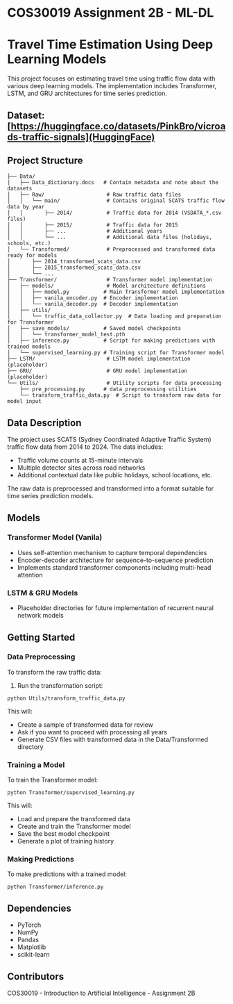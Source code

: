 # COS30019 Assignment 2B - ML-DL
# Travel Time Estimation Using Deep Learning Models

This project focuses on estimating travel time using traffic flow data with various deep learning models. The implementation includes Transformer, LSTM, and GRU architectures for time series prediction.

## Dataset: [https://huggingface.co/datasets/PinkBro/vicroads-traffic-signals](HuggingFace)

## Project Structure

```
├── Data/
|   ├── Data_dictionary.docs   # Contain metadata and note about the datasets
│   ├── Raw/                    # Raw traffic data files
│   │   └── main/               # Contains original SCATS traffic flow data by year
│   │       ├── 2014/           # Traffic data for 2014 (VSDATA_*.csv files)
│   │       ├── 2015/           # Traffic data for 2015
│   │       ├── ...             # Additional years
│   │       └── ...             # Additional data files (holidays, schools, etc.)
│   └── Transformed/            # Preprocessed and transformed data ready for models
│       ├── 2014_transformed_scats_data.csv
│       ├── 2015_transformed_scats_data.csv
│       └── ...
├── Transformer/                # Transformer model implementation
│   ├── models/                 # Model architecture definitions
│   │   ├── model.py           # Main Transformer model implementation
│   │   ├── vanila_encoder.py  # Encoder implementation
│   │   └── vanila_decoder.py  # Decoder implementation
│   ├── utils/
│   │   └── traffic_data_collector.py  # Data loading and preparation for Transformer
│   ├── save_models/           # Saved model checkpoints
│   │   └── transformer_model_test.pth
│   ├── inference.py           # Script for making predictions with trained models
│   └── supervised_learning.py # Training script for Transformer model
├── LSTM/                       # LSTM model implementation (placeholder)
├── GRU/                        # GRU model implementation (placeholder)
└── Utils/                      # Utility scripts for data processing
    ├── pre_processing.py      # data preprocessing utilities
    └── transform_traffic_data.py  # Script to transform raw data for model input
```

## Data Description

The project uses SCATS (Sydney Coordinated Adaptive Traffic System) traffic flow data from 2014 to 2024. The data includes:
- Traffic volume counts at 15-minute intervals
- Multiple detector sites across road networks
- Additional contextual data like public holidays, school locations, etc.

The raw data is preprocessed and transformed into a format suitable for time series prediction models.

## Models

### Transformer Model (Vanila)
- Uses self-attention mechanism to capture temporal dependencies
- Encoder-decoder architecture for sequence-to-sequence prediction
- Implements standard transformer components including multi-head attention

### LSTM & GRU Models
- Placeholder directories for future implementation of recurrent neural network models

## Getting Started

### Data Preprocessing
To transform the raw traffic data:

1. Run the transformation script:
```
python Utils/transform_traffic_data.py
```
This will:
- Create a sample of transformed data for review
- Ask if you want to proceed with processing all years
- Generate CSV files with transformed data in the Data/Transformed directory

### Training a Model
To train the Transformer model:

```
python Transformer/supervised_learning.py
```

This will:
- Load and prepare the transformed data
- Create and train the Transformer model
- Save the best model checkpoint
- Generate a plot of training history

### Making Predictions
To make predictions with a trained model:

```
python Transformer/inference.py
```

## Dependencies

- PyTorch
- NumPy
- Pandas
- Matplotlib
- scikit-learn

## Contributors

COS30019 - Introduction to Artificial Intelligence - Assignment 2B
